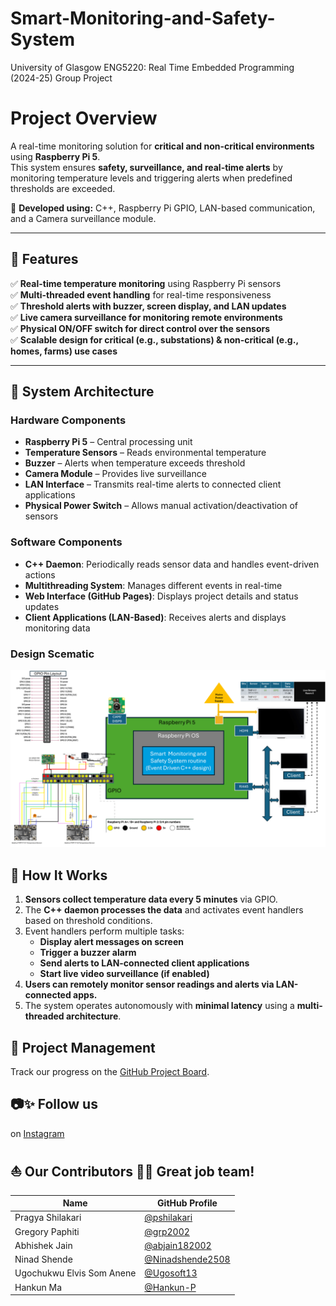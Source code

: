 # Smart-Monitoring-and-Safety-System
University of Glasgow ENG5220: Real Time Embedded Programming (2024-25) Group Project
# Project Overview  

A real-time monitoring solution for **critical and non-critical environments** using **Raspberry Pi 5**.  
This system ensures **safety, surveillance, and real-time alerts** by monitoring temperature levels and triggering alerts when predefined thresholds are exceeded.

🚀 **Developed using:** C++, Raspberry Pi GPIO, LAN-based communication, and a Camera surveillance module.

---

## 🌟 Features
✅ **Real-time temperature monitoring** using Raspberry Pi sensors  
✅ **Multi-threaded event handling** for real-time responsiveness  
✅ **Threshold alerts with buzzer, screen display, and LAN updates**  
✅ **Live camera surveillance for monitoring remote environments**  
✅ **Physical ON/OFF switch for direct control over the sensors**  
✅ **Scalable design for critical (e.g., substations) & non-critical (e.g., homes, farms) use cases**  

---

## 📌 System Architecture

### **Hardware Components**
- **Raspberry Pi 5** – Central processing unit
- **Temperature Sensors** – Reads environmental temperature
- **Buzzer** – Alerts when temperature exceeds threshold
- **Camera Module** – Provides live surveillance
- **LAN Interface** – Transmits real-time alerts to connected client applications
- **Physical Power Switch** – Allows manual activation/deactivation of sensors

### **Software Components**
- **C++ Daemon**: Periodically reads sensor data and handles event-driven actions
- **Multithreading System**: Manages different events in real-time
- **Web Interface (GitHub Pages)**: Displays project details and status updates
- **Client Applications (LAN-Based)**: Receives alerts and displays monitoring data

### **Design Scematic**
![Design Scematic](./docs/images/Smart%20Monitoring%20And%20Safety%20System%20schematic%20v1.0.png)



## 🚀 How It Works
1. **Sensors collect temperature data every 5 minutes** via GPIO.
2. The **C++ daemon processes the data** and activates event handlers based on threshold conditions.
3. Event handlers perform multiple tasks:
   - **Display alert messages on screen**
   - **Trigger a buzzer alarm**
   - **Send alerts to LAN-connected client applications**
   - **Start live video surveillance (if enabled)**
4. **Users can remotely monitor sensor readings and alerts via LAN-connected apps.**
5. The system operates autonomously with **minimal latency** using a **multi-threaded architecture**.


## 🚀 Project Management  
Track our progress on the [GitHub Project Board](https://github.com/users/grp2002/projects/3).

## 📷✨ Follow us
on [Instagram](https://www.instagram.com/smartmonitor_uog)

## ⛵ Our Contributors 👏🎉 Great job team!

| Name         			| GitHub Profile                     |
|-------------------------------|------------------------------------|
| Pragya Shilakari  | [@pshilakari](https://github.com/pshilakari) |
| Gregory Paphiti   | [@grp2002](https://github.com/grp2002)   |
| Abhishek Jain     | [@abjain182002](https://github.com/abjain182002) |
| Ninad Shende      | [@Ninadshende2508](https://github.com/Ninadshende2508) |
| Ugochukwu Elvis Som Anene  | [@Ugosoft13](https://github.com/Ugosoft13) |
| Hankun Ma         | [@Hankun-P](https://github.com/Hankun-P) |

